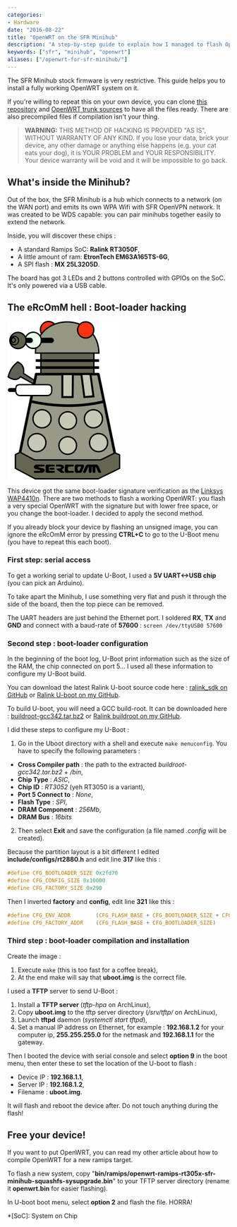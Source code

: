 ```yaml
---
categories:
- Hardware
date: "2016-08-22"
title: "OpenWRT on the SFR Minihub"
description: "A step-by-step guide to explain how I managed to flash OpenWRT on my SFR Minihub"
keywords: ["sfr", "minihub", "openwrt"]
aliases: ["/openwrt-for-sfr-minihub/"]
---
```


The SFR Minihub stock firmware is very restrictive. This guide helps you to install a fully working OpenWRT system on it.

If you're willing to repeat this on your own device, you can clone [this repository](https://github.com/erdnaxe/SFR-Minihub-hacking) and [OpenWRT trunk sources](https://dev.openwrt.org/wiki/GetSource) to have all the files ready.
There are also precompiled files if compilation isn't your thing.

> **WARNING:**
> THIS METHOD OF HACKING IS PROVIDED "AS IS", WITHOUT WARRANTY OF ANY KIND. If you lose your data, brick your device, any other damage or anything else happens (e.g. your cat eats your dog), it is YOUR PROBLEM and YOUR RESPONSIBILITY. Your device warranty will be void and it will be impossible to go back.

## What's inside the Minihub?

Out of the box, the SFR Minihub is a hub which connects to a network (on the WAN port) and emits its own WPA Wifi with SFR OpenVPN network. It was created to be WDS capable: you can pair minihubs together easily to extend the network.

Inside, you will discover these chips :

* A standard Ramips SoC: **Ralink RT3050F**,
* A little amount of ram: **EtronTech EM63A165TS-6G**,
* A SPI flash : **MX 25L3205D**.

The board has got 3 LEDs and 2 buttons controlled with GPIOs on the SoC. It's only powered via a USB cable.

## The eRcOmM hell : Boot-loader hacking

![sercomm-dalek](/assets/images/openwrt-for-sfr-minihub/sercomm-dalek.png)

This device got the same boot-loader signature verification as the [Linksys WAP4410n](https://wiki.openwrt.org/toh/linksys/wap4410n#ercomm_hell_and_mtd_specialities). There are two methods to flash a working OpenWRT: you flash a very special OpenWRT with the signature but with lower free space, or you change the boot-loader. I decided to apply the second method.

If you already block your device by flashing an unsigned image, you can ignore the eRcOmM error by pressing **CTRL+C** to go to the U-Boot menu (you have to repeat this each boot).

### First step: serial access

To get a working serial to update U-Boot, I used a **5V UART<->USB chip** (you can pick an Arduino).

To take apart the Minihub, I use something very flat and push it through the side of the board, then the top piece can be removed.

The UART headers are just behind the Ethernet port. I soldered **RX**, **TX** and **GND** and connect with a baud-rate of **57600** : `screen /dev/ttyUSB0 57600`

### Second step : boot-loader configuration

In the beginning of the boot log, U-Boot print information such as the size of the RAM, the chip connected on port 5... I used all these information to configure my U-Boot build.

You can download the latest Ralink U-boot source code here : [ralink_sdk on GitHub](https://github.com/stevenylai/ralink_sdk) or [Ralink U-boot on my GitHub](https://github.com/erdnaxe/SFR-Minihub-hacking/raw/master/Ralink-Uboot.tar.bz2).

To build U-boot, you will need a GCC build-root. It can be downloaded here : [buildroot-gcc342.tar.bz2](https://github.com/kinger1172/ralink_rt5350/blob/master/SDK_4_0_0_0/RT288x_SDK/toolchain/buildroot-gcc342.tar.bz2) or [Ralink buildroot on my GitHub](https://github.com/erdnaxe/SFR-Minihub-hacking/raw/master/buildroot-gcc342.tar.bz2).

I did these steps to configure my U-Boot :

1. Go in the Uboot directory with a shell and execute `make menuconfig`. You have to specify the following parameters :
 *  **Cross Compiler path** : the path to the extracted *buildroot-gcc342.tar.bz2* + */bin*,
 * **Chip Type** : *ASIC*,
 * **Chip ID** : *RT3052* (yeh RT3050 is a variant),
 * **Port 5 Connect to** : *None*,
 * **Flash Type** : *SPI*,
 * **DRAM Component** : *256Mb*,
 * **DRAM Bus** : *16bits*
2. Then select **Exit** and save the configuration (a file named *.config* will be created).

Because the partition layout is a bit different I edited **include/configs/rt2880.h** and edit line **317** like this :

``` c
#define CFG_BOOTLOADER_SIZE 0x2fd70
#define CFG_CONFIG_SIZE 0x10000
#define CFG_FACTORY_SIZE 0x290
```

Then I inverted **factory** and **config**, edit line **321** like this :

``` c
#define CFG_ENV_ADDR        (CFG_FLASH_BASE + CFG_BOOTLOADER_SIZE + CFG_FACTORY_SIZE)
#define CFG_FACTORY_ADDR    (CFG_FLASH_BASE + CFG_BOOTLOADER_SIZE)
```

### Third step : boot-loader compilation and installation

Create the image :

1. Execute `make` (this is too fast for a coffee break),
2. At the end make will say that **uboot.img** is the correct file.

I used a **TFTP** server to send U-Boot :

1. Install a **TFTP server** (*tftp-hpa* on ArchLinux),
2. Copy **uboot.img** to the tftp server directory (*/srv/tftp/* on ArchLinux),
3. Launch **tftpd** daemon (*systemctl start tftpd*),
4. Set a manual IP address on Ethernet, for example : **192.168.1.2** for your computer ip, **255.255.255.0** for the netmask and **192.168.1.1** for the gateway.

Then I booted the device with serial console and select **option 9** in the boot menu, then enter these to set the location of the U-boot to flash :

* Device IP : **192.168.1.1**,
* Server IP : **192.168.1.2**,
* Filename : **uboot.img**.

It will flash and reboot the device after. Do not touch anything during the flash!

## Free your device!

If you want to put OpenWRT, you can read my other article about how to compile OpenWRT for a new ramips target.

To flash a new system, copy "**bin/ramips/openwrt-ramips-rt305x-sfr-minihub-squashfs-sysupgrade.bin**" to your TFTP server directory (rename it **openwrt.bin** for easier flashing).

In U-boot boot menu, select **option 2** and flash the file. HORRA!

*[SoC]: System on Chip

